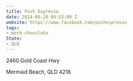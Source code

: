 ```yaml
---
title: Push Espresso
date: 2014-06-28 04:53:00 Z
website: https://www.facebook.com/pushespresso
tags:
- mork chocolate
State:
- QLD
---
```


2460 Gold Coast Hwy

Mermaid Beach, QLD 4218
